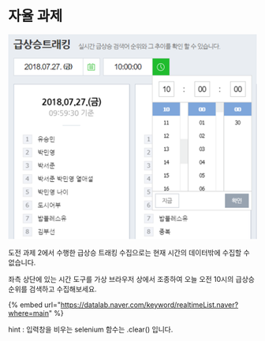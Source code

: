 # 자율 과제

![](../../.gitbook/assets/image%20%28479%29.png)

도전 과제 2에서 수행한 급상승 트래킹 수집으로는 현재 시간의 데이터밖에 수집할 수 없습니다.

  
좌측 상단에 있는 시간 도구를 가상 브라우저 상에서 조종하여 오늘 오전 10시의 급상승 순위를 검색하고 수집해보세요.

{% embed url="https://datalab.naver.com/keyword/realtimeList.naver?where=main" %}

  
hint : 입력창을 비우는 selenium 함수는 .clear\(\) 입니다.


